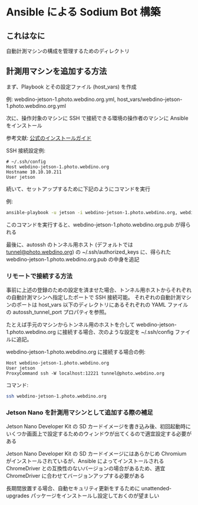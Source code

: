 # Ansible による Sodium Bot 構築

## これはなに

自動計測マシンの構成を管理するためのディレクトリ

## 計測用マシンを追加する方法

まず、Playbook とその設定ファイル (host_vars) を作成

例: webdino-jetson-1.photo.webdino.org.yml, host_vars/webdino-jetson-1.photo.webdino.org.yml

次に、操作対象のマシンに SSH で接続できる環境の操作者のマシンに Ansible をインストール

参考文献: [公式のインストールガイド](https://docs.ansible.com/ansible/latest/installation_guide/intro_installation.html)

SSH 接続設定例:

```config
# ~/.ssh/config
Host webdino-jetson-1.photo.webdino.org
Hostname 10.10.10.211
User jetson
```

続いて、セットアップするために下記のようにコマンドを実行

例:

```sh
ansible-playbook -u jetson -i webdino-jetson-1.photo.webdino.org, webdino-jetson-1.photo.webdino.org.yml
```

このコマンドを実行すると、webdino-jetson-1.photo.webdino.org.pub が得られる

最後に、autossh のトンネル用ホスト (デフォルトでは tunnel@photo.webdino.org) の ~/.ssh/authorized_keys に、得られた webdino-jetson-1.photo.webdino.org.pub の中身を追記

### リモートで接続する方法

事前に上述の登録のための設定を済ませた場合、トンネル用ホストからそれぞれの自動計測マシンへ指定したポートで SSH 接続可能。
それぞれの自動計測マシンのポートは host_vars 以下のディレクトリにあるそれぞれの YAML ファイルの autossh_tunnel_port プロパティを参照。

たとえば手元のマシンからトンネル用のホストを介して webdino-jetson-1.photo.webdino.org に接続する場合、次のような設定を ~/.ssh/config ファイルに追記。

webdino-jetson-1.photo.webdino.org に接続する場合の例:

```config
Host webdino-jetson-1.photo.webdino.org
User jetson
ProxyCommand ssh -W localhost:12221 tunnel@photo.webdino.org
```

コマンド:

```sh
ssh webdino-jetson-1.photo.webdino.org
```

### Jetson Nano を計測用マシンとして追加する際の補足

Jetson Nano Developer Kit の SD カードイメージを書き込み後、初回起動時にいくつか画面上で設定するためのウィンドウが出てくるので適宜設定する必要がある

Jetson Nano Developer Kit の SD カードイメージにはあらかじめ Chromium がインストールされているが、Ansible によってインストールされる ChromeDriver との互換性のないバージョンの場合があるため、適宜 ChromeDriver に合わせてバージョンアップする必要がある

長期間放置する場合、自動セキュリティ更新をするために unattended-upgrades パッケージをインストールし設定しておくのが望ましい
